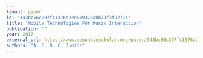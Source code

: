```yaml
---
layout: paper
id: "343bc56c397fc1376a22e079378a8b73f3f92771"
title: "Mobile Technologies For Music Interaction"
publication: ""
year: 2017
external_url: https://www.semanticscholar.org/paper/343bc56c397fc1376a22e079378a8b73f3f92771
authors: "A. C. D. C. Junior"
---
```

